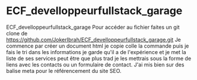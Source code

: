 # ECF_develloppeurfullstack_garage
ECF_develloppeurfullstack_garage
Pour accéder au fichier faites un git clone de https://github.com/JokerIbrah/ECF_develloppeurfullstack_garage.git
Je commence par créer un document html je copie colle la commande puis je fais le tri dans les informations je garde qu'il a de l'expérience et je met la liste de ses services peut être que plus trad je les mettrais sous la forme de liens avec les contacts ou un formulaire de contact. 
J'ai mis bien sur des balise meta pour le référencement du site SEO. 
